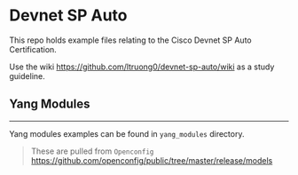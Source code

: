 # Devnet SP Auto

This repo holds example files relating to the Cisco Devnet SP Auto Certification.

Use the wiki https://github.com/ltruong0/devnet-sp-auto/wiki as a study guideline.

## Yang Modules
---
Yang modules examples can be found in `yang_modules` directory. 

> These are pulled from `Openconfig` https://github.com/openconfig/public/tree/master/release/models